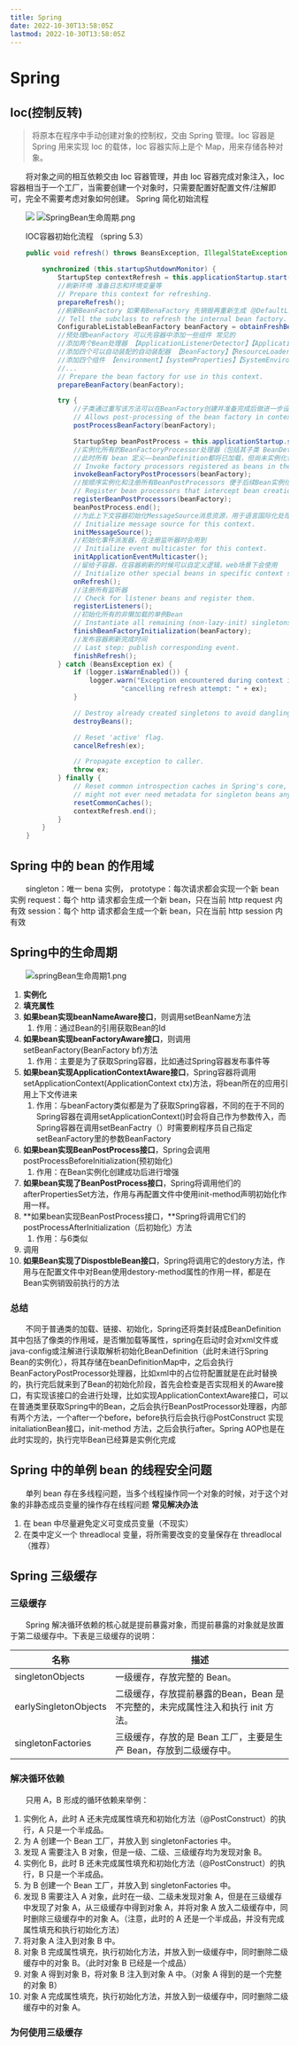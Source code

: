 ```yaml
---
title: Spring
date: 2022-10-30T13:58:05Z
lastmod: 2022-10-30T13:58:05Z
---
```


# Spring

## Ioc(控制反转)

> 将原本在程序中手动创建对象的控制权，交由 Spring 管理。Ioc 容器是 Spring 用来实现 Ioc 的载体，Ioc 容器实际上是个 Map，用来存储各种对象。

　　将对象之间的相互依赖交由 Ioc 容器管理，并由 Ioc 容器完成对象注入，Ioc 容器相当于一个工厂，当需要创建一个对象时，只需要配置好配置文件/注解即可，完全不需要考虑对象如何创建。
Spring 简化初始流程

　　![](assets/net-img-1596361953803-ed588642-562c-49e8-99dd-cdc0e81519b7-20221030140153-i1chxsn.png)
![SpringBean生命周期.png](assets/net-img-1615533992554-f7ecd3db-e7d5-4f29-b845-a22cb39dee76-20221030140153-la0lucc.png)

　　IOC容器初始化流程 （spring 5.3）

```java
	public void refresh() throws BeansException, IllegalStateException {

		synchronized (this.startupShutdownMonitor) {
			StartupStep contextRefresh = this.applicationStartup.start("spring.context.refresh");
			//刷新环境 准备日志和环境变量等
			// Prepare this context for refreshing.
			prepareRefresh();
			//刷新BeanFactory 如果有BenaFactory 先销毁再重新生成（@DefaultListableBeanFactory）
			// Tell the subclass to refresh the internal bean factory.
			ConfigurableListableBeanFactory beanFactory = obtainFreshBeanFactory();
			//预处理beanFactory 可以先容器中添加一些组件 常见的
			//添加两个Bean处理器 【ApplicationListenerDetector】【ApplicationContextAwareProcessor】
			//添加四个可以自动装配的自动装配器 【BeanFactory】【ResourceLoader】【ApplicationEventPublisher】【ApplicationContext】
			//添加四个组件 【environment】【systemProperties】【SystemEnvironment】【applicationStartup】...
			//...
			// Prepare the bean factory for use in this context.
			prepareBeanFactory(beanFactory);

			try {
				//子类通过重写该方法可以在BeanFactory创建并准备完成后做进一步设置
				// Allows post-processing of the bean factory in context subclasses.
				postProcessBeanFactory(beanFactory);

				StartupStep beanPostProcess = this.applicationStartup.start("spring.context.beans.post-process");
				//实例化所有的BeanFactoryProcessor处理器（包括其子类 BeanDefinitionRegistryPostProcessor）
				//此时所有 bean 定义——beanDefinition都将已加载，但尚未实例化任何普通 bean。
				// Invoke factory processors registered as beans in the context.
				invokeBeanFactoryPostProcessors(beanFactory);
				//按顺序实例化和注册所有BeanPostProcessors 便于后续Bean实例化时调用
				// Register bean processors that intercept bean creation.
				registerBeanPostProcessors(beanFactory);
				beanPostProcess.end();
				//为此上下文容器初始化MessageSource消息资源，用于语言国际化处理
				// Initialize message source for this context.
				initMessageSource();
				//初始化事件派发器，在注册监听器时会用到
				// Initialize event multicaster for this context.
				initApplicationEventMulticaster();
				//留给子容器，在容器刷新的时候可以自定义逻辑，web场景下会使用
				// Initialize other special beans in specific context subclasses.
				onRefresh();
				//注册所有监听器
				// Check for listener beans and register them.
				registerListeners();
				//初始化所有的非懒加载的单例Bean
				// Instantiate all remaining (non-lazy-init) singletons.
				finishBeanFactoryInitialization(beanFactory);
				//发布容器刷新完成时间
				// Last step: publish corresponding event.
				finishRefresh();
			} catch (BeansException ex) {
				if (logger.isWarnEnabled()) {
					logger.warn("Exception encountered during context initialization - " +
							"cancelling refresh attempt: " + ex);
				}

				// Destroy already created singletons to avoid dangling resources.
				destroyBeans();

				// Reset 'active' flag.
				cancelRefresh(ex);

				// Propagate exception to caller.
				throw ex;
			} finally {
				// Reset common introspection caches in Spring's core, since we
				// might not ever need metadata for singleton beans anymore...
				resetCommonCaches();
				contextRefresh.end();
			}
		}
	}
```

## Spring 中的 bean 的作用域

　　singleton：唯一 bena 实例，
prototype：每次请求都会实现一个新 bean 实例
request：每个 http 请求都会生成一个新 bean，只在当前 http request 内有效
session：每个 http 请求都会生成一个新 bean，只在当前 http session 内有效

## Spring中的生命周期

　　![springBean生命周期1.png](assets/net-img-1615535960262-7646f229-98d2-4474-be5c-3e5dd3c3e7ac-20221030140153-c14thj0.png)

1. **实例化**
2. **填充属性**
3. **如果bean实现beanNameAware接口**，则调用setBeanName方法
   1. 作用：通过Bean的引用获取Bean的Id
4. **如果bean实现beanFactoryAware接口**，则调用setBeanFactory(BeanFactory bf)方法
   1. 作用：主要是为了获取Spring容器，比如通过Spring容器发布事件等
5. **如果bean实现ApplicationContextAware接口**，Spring容器将调用setApplicationContext(ApplicationContext ctx)方法，将bean所在的应用引用上下文传进来
   1. 作用：与beanFactory类似都是为了获取Spring容器，不同的在于不同的Spring容器在调用setApplicationContext()时会将自己作为参数传入，而Spring容器在调用setBeanFactry（）时需要刷程序员自己指定setBeanFactory里的参数BeanFactory
6. **如果bean实现BeanPostProcess接口**，Spring会调用postProcessBeforeInitialization(预初始化)
   1. 作用：在Bean实例化创建成功后进行增强
7. **如果bean实现了BeanPostProcess接口**，Spring将调用他们的afterPropertiesSet方法，作用与再配置文件中使用init-method声明初始化作用一样。
8. **如果bean实现BeanPostProcess接口，**Spring将调用它们的postProcessAfterInitialization（后初始化）方法
   1. 作用：与6类似
9. 调用
10. **如果Bean实现了DispostbleBean接口**，Spring将调用它的destory方法，作用与在配置文件中对Bean使用destory-method属性的作用一样，都是在Bean实例销毁前执行的方法

### 总结

　　不同于普通类的加载、链接、初始化，Spring还将类封装成BeanDefinition 其中包括了像类的作用域，是否懒加载等属性，spring在启动时会对xml文件或java-config或注解进行读取解析初始化BeanDefinition（此时未进行Spring Bean的实例化），将其存储在beanDefinitionMap中，之后会执行BeanFactoryPostProcessor处理器，比如xml中的占位符配置就是在此时替换的，执行完后就来到了Bean的初始化阶段，首先会检查是否实现相关的Aware接口，有实现该接口的会进行处理，比如实现ApplicationContextAware接口，可以在普通类里获取Spring中的Bean，之后会执行BeanPostProcessor处理器，内部有两个方法，一个after一个before，before执行后会执行@PostConstruct 实现initaliationBean接口，init-method 方法，之后会执行after。Spring AOP也是在此时实现的，执行完毕Bean已经算是实例化完成

## Spring 中的单例 bean 的线程安全问题

　　单列 bean 存在多线程问题，当多个线程操作同一个对象的时候，对于这个对象的非静态成员变量的操作存在线程问题
**常见解决办法**

1. 在 bean 中尽量避免定义可变成员变量（不现实）
2. 在类中定义一个 threadlocal 变量，将所需要改变的变量保存在 threadlocal（推荐）

## Spring 三级缓存

### 三级缓存

　　Spring 解决循环依赖的核心就是提前暴露对象，而提前暴露的对象就是放置于第二级缓存中。下表是三级缓存的说明：

|名称|描述|
| ---------------------| -------------------------------------------------------------------------------|
|singletonObjects|一级缓存，存放完整的 Bean。|
|earlySingletonObjects|二级缓存，存放提前暴露的Bean，Bean 是不完整的，未完成属性注入和执行 init 方法。|
|singletonFactories|三级缓存，存放的是 Bean 工厂，主要是生产 Bean，存放到二级缓存中。|

### 解决循环依赖

　　只用 A，B 形成的循环依赖来举例：

1. 实例化 A，此时 A 还未完成属性填充和初始化方法（@PostConstruct）的执行，A 只是一个半成品。
2. 为 A 创建一个 Bean 工厂，并放入到 singletonFactories 中。
3. 发现 A 需要注入 B 对象，但是一级、二级、三级缓存均为发现对象 B。
4. 实例化 B，此时 B 还未完成属性填充和初始化方法（@PostConstruct）的执行，B 只是一个半成品。
5. 为 B 创建一个 Bean 工厂，并放入到 singletonFactories 中。
6. 发现 B 需要注入 A 对象，此时在一级、二级未发现对象 A，但是在三级缓存中发现了对象 A，从三级缓存中得到对象 A，并将对象 A 放入二级缓存中，同时删除三级缓存中的对象 A。（注意，此时的 A 还是一个半成品，并没有完成属性填充和执行初始化方法）
7. 将对象 A 注入到对象 B 中。
8. 对象 B 完成属性填充，执行初始化方法，并放入到一级缓存中，同时删除二级缓存中的对象 B。（此时对象 B 已经是一个成品）
9. 对象 A 得到对象 B，将对象 B 注入到对象 A 中。（对象 A 得到的是一个完整的对象 B）
10. 对象 A 完成属性填充，执行初始化方法，并放入到一级缓存中，同时删除二级缓存中的对象 A。

### 为何使用三级缓存
